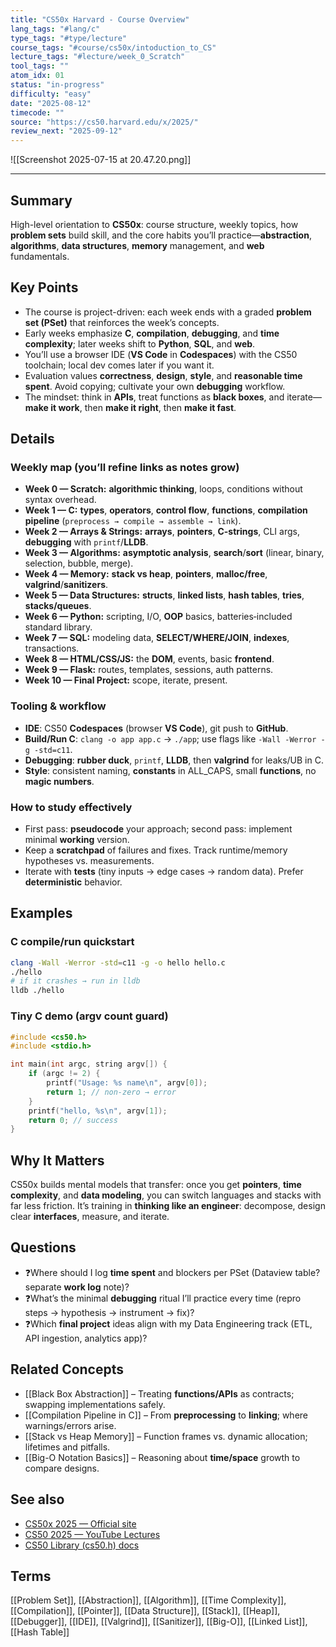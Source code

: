 ```yaml
---
title: "CS50x Harvard - Course Overview"
lang_tags: "#lang/c"
type_tags: "#type/lecture"
course_tags: "#course/cs50x/intoduction_to_CS"
lecture_tags: "#lecture/week_0_Scratch"
tool_tags: ""
atom_idx: 01
status: "in-progress"
difficulty: "easy"
date: "2025-08-12"
timecode: ""
source: "https://cs50.harvard.edu/x/2025/"
review_next: "2025-09-12"
---
```


![[Screenshot 2025-07-15 at 20.47.20.png]]

---

## Summary
High-level orientation to **CS50x**: course structure, weekly topics, how **problem sets** build skill, and the core habits you’ll practice—**abstraction**, **algorithms**, **data structures**, **memory** management, and **web** fundamentals.

## Key Points
- The course is project-driven: each week ends with a graded **problem set (PSet)** that reinforces the week’s concepts.
- Early weeks emphasize **C**, **compilation**, **debugging**, and **time complexity**; later weeks shift to **Python**, **SQL**, and **web**.
- You’ll use a browser IDE (**VS Code** in **Codespaces**) with the CS50 toolchain; local dev comes later if you want it.
- Evaluation values **correctness**, **design**, **style**, and **reasonable time spent**. Avoid copying; cultivate your own **debugging** workflow.
- The mindset: think in **APIs**, treat functions as **black boxes**, and iterate—**make it work**, then **make it right**, then **make it fast**.

## Details
### Weekly map (you’ll refine links as notes grow)
- **Week 0 — Scratch:** **algorithmic thinking**, loops, conditions without syntax overhead.
- **Week 1 — C:** **types**, **operators**, **control flow**, **functions**, **compilation pipeline** (`preprocess → compile → assemble → link`).
- **Week 2 — Arrays & Strings:** **arrays**, **pointers**, **C-strings**, CLI args, **debugging** with `printf`/**LLDB**.
- **Week 3 — Algorithms:** **asymptotic analysis**, **search**/**sort** (linear, binary, selection, bubble, merge). 
- **Week 4 — Memory:** **stack vs heap**, **pointers**, **malloc/free**, **valgrind**/**sanitizers**.
- **Week 5 — Data Structures:** **structs**, **linked lists**, **hash tables**, **tries**, **stacks/queues**.
- **Week 6 — Python:** scripting, I/O, **OOP** basics, batteries‑included standard library.
- **Week 7 — SQL:** modeling data, **SELECT/WHERE/JOIN**, **indexes**, transactions.
- **Week 8 — HTML/CSS/JS:** the **DOM**, events, basic **frontend**.
- **Week 9 — Flask:** routes, templates, sessions, auth patterns.
- **Week 10 — Final Project:** scope, iterate, present.

### Tooling & workflow
- **IDE**: CS50 **Codespaces** (browser **VS Code**), git push to **GitHub**.
- **Build/Run C**: `clang -o app app.c` → `./app`; use flags like `-Wall -Werror -g -std=c11`.
- **Debugging**: **rubber duck**, `printf`, **LLDB**, then **valgrind** for leaks/UB in C.
- **Style**: consistent naming, **constants** in ALL_CAPS, small **functions**, no **magic numbers**.

### How to study effectively
- First pass: **pseudocode** your approach; second pass: implement minimal **working** version.
- Keep a **scratchpad** of failures and fixes. Track runtime/memory hypotheses vs. measurements.
- Iterate with **tests** (tiny inputs → edge cases → random data). Prefer **deterministic** behavior.

## Examples
### C compile/run quickstart
```bash
clang -Wall -Werror -std=c11 -g -o hello hello.c
./hello
# if it crashes → run in lldb
lldb ./hello
```
### Tiny C demo (argv count guard)
```c
#include <cs50.h>
#include <stdio.h>

int main(int argc, string argv[]) {
    if (argc != 2) {
        printf("Usage: %s name\n", argv[0]);
        return 1; // non‑zero → error
    }
    printf("hello, %s\n", argv[1]);
    return 0; // success
}
```

## **Why It Matters**
CS50x builds mental models that transfer: once you get **pointers**, **time complexity**, and **data modeling**, you can switch languages and stacks with far less friction. It’s training in **thinking like an engineer**: decompose, design clear **interfaces**, measure, and iterate.

## Questions
- ❓Where should I log **time spent** and blockers per PSet (Dataview table? separate **work log** note)?
- ❓What’s the minimal **debugging** ritual I’ll practice every time (repro steps → hypothesis → instrument → fix)?
- ❓Which **final project** ideas align with my Data Engineering track (ETL, API ingestion, analytics app)?

## Related Concepts

- [[Black Box Abstraction]] – Treating **functions/APIs** as contracts; swapping implementations safely.
- [[Compilation Pipeline in C]] – From **preprocessing** to **linking**; where warnings/errors arise.
- [[Stack vs Heap Memory]] – Function frames vs. dynamic allocation; lifetimes and pitfalls.
- [[Big-O Notation Basics]] – Reasoning about **time/space** growth to compare designs.

## See also
- [CS50x 2025 — Official site](https://cs50.harvard.edu/x/2025/)
- [CS50 2025 — YouTube Lectures](https://www.youtube.com/@cs50)
- [CS50 Library (cs50.h) docs](https://manual.cs50.io/)

## Terms
[[Problem Set]], [[Abstraction]], [[Algorithm]], [[Time Complexity]], [[Compilation]], [[Pointer]], [[Data Structure]], [[Stack]], [[Heap]], [[Debugger]], [[IDE]], [[Valgrind]], [[Sanitizer]], [[Big-O]], [[Linked List]], [[Hash Table]]
